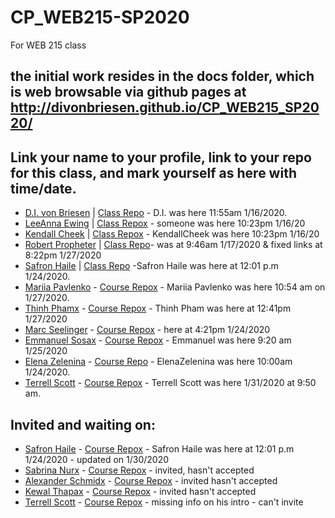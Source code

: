 # CP_WEB215-SP2020
For WEB 215 class
## the initial work resides in the docs folder, which is web browsable via github pages at http://divonbriesen.github.io/CP_WEB215_SP2020/

## Link your name to your profile, link to your repo for this class, and mark yourself as here with time/date. 

- [D.I. von Briesen](https://github.com/divonbriesen/) | [Class Repo](https://github.com/divonbriesen/CP_WEB215_SP2020/) - D.I. was here 11:55am 1/16/2020.
- [LeeAnna Ewing](https://github.com/lewing00/) | [Class Repox](https://github.com/xxxx/WEB250-Cheek/) - someone was here 10:23pm 1/16/20
- [Kendall Cheek](https://github.com/KendallCheek/) | [Class Repox](https://github.com/KendallCheek/WEB250-Cheek/) - KendallCheek was here 10:23pm 1/16/20
- [Robert Propheter](https://github.com/robert-m-proph/) | [Class Repo](https://github.com/robert-m-proph/web215-propheter)- was at 9:46am 1/17/2020 & fixed links at 8:22pm 1/27/2020
- [Safron Haile](https://github.com/SafronH/) | [Class Repo](https://github.com/SafronH/Web215) -Safron Haile was here at 12:01 p.m 1/24/2020.
- [Mariia Pavlenko](https://github.com/MariiaPa/) - [Course Repox](http://github.com/MariiaPa/web215-pavlenko) - Mariia Pavlenko was here 10:54 am on 1/27/2020.
- [Thinh Phamx](https://github.com/thinhpham266/) - [Course Repox](https://github.com/thinhpham266/web215-pham) - Thinh Pham was here at 12:41pm 1/27/2020
- [Marc Seelinger](https://github.com/mseelingerjr/)  - [Course Repox](https://github.com/mseelingerjr/web210-seelinger) - here at 4:21pm 1/24/2020
- [Emmanuel Sosax](https://github.com/sosaeman/)  - [Course Repox](http://github.com/sosaeman/web215-emmanuelsosa) - Emmanuel was here 9:20 am 1/25/2020
- [Elena Zelenina](https://github.com/ElenaZelenina/) - [Course Repo](https://github.com/ElenaZelenina/web215-Zelenina) - ElenaZelenina was here 10:00am 1/24/2020.
- [Terrell Scott](https://github.com/Tdscott1978/)  - [Course Repox](http://github.com/Tdscott1978/web215-scott) - Terrell Scott was here 1/31/2020 at 9:50 am.


## Invited and waiting on:

- [Safron Haile](https://github.com/SafronH/) - [Course Repox](https://github.com/SafronH/Web215??) - Safron Haile was here at 12:01 p.m 1/24/2020 - updated on 1/30/2020
- [Sabrina Nurx](https://github.com/snur0000/) - [Course Repox](http://github.com/youruserid/youreponame) - invited, hasn't accepted
- [Alexander Schmidx](https://github.com/LtSchmiddy/) - [Course Repox](http://github.com/LTSchmiddy/youreponame/) - invited hasn't accepted
- [Kewal Thapax](https://github.com/Kewalthapa/)  - [Course Repox](http://github.com/youruserid/youreponame/) - invited hasn't accepted
- [Terrell Scott](https://github.com/Tdscott1978/)  - [Course Repox](http://github.com/Tdscott1978/youreponame/) - missing info on his intro - can't invite
